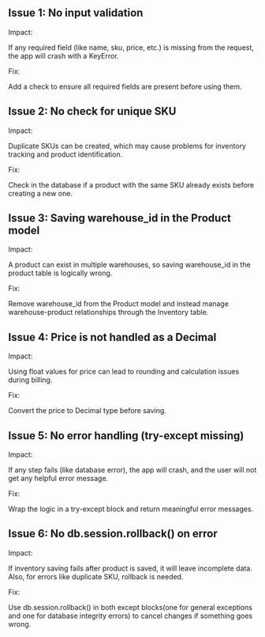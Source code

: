 ## Issue 1: No input validation

Impact:

If any required field (like name, sku, price, etc.) is missing from the request, the app will crash with a KeyError.

Fix:

Add a check to ensure all required fields are present before using them.

## Issue 2: No check for unique SKU

Impact:

Duplicate SKUs can be created, which may cause problems for inventory tracking and product identification.

Fix:

Check in the database if a product with the same SKU already exists before creating a new one.

## Issue 3: Saving warehouse_id in the Product model

Impact:

A product can exist in multiple warehouses, so saving warehouse_id in the product table is logically wrong.

Fix:

Remove warehouse_id from the Product model and instead manage warehouse-product relationships through the Inventory table.

## Issue 4: Price is not handled as a Decimal

Impact:

Using float values for price can lead to rounding and calculation issues during billing.

Fix:

Convert the price to Decimal type before saving.

## Issue 5: No error handling (try-except missing)

Impact:

If any step fails (like database error), the app will crash, and the user will not get any helpful error message.

Fix:

Wrap the logic in a try-except block and return meaningful error messages.

## Issue 6: No db.session.rollback() on error

Impact:

If inventory saving fails after product is saved, it will leave incomplete data. Also, for errors like duplicate SKU, rollback is needed.

Fix:

Use db.session.rollback() in both except blocks(one for general exceptions and one for database integrity errors) to cancel changes if something goes wrong.
